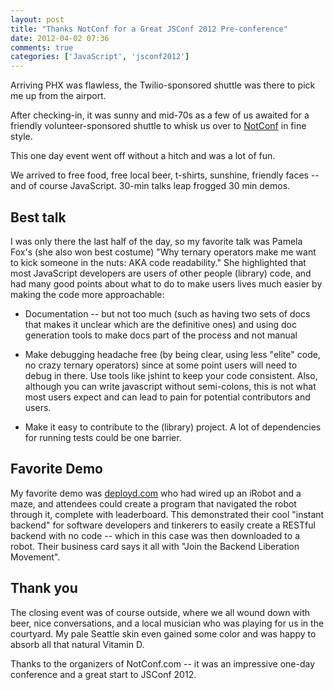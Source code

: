 ```yaml
---
layout: post
title: "Thanks NotConf for a Great JSConf 2012 Pre-conference"
date: 2012-04-02 07:36
comments: true
categories: ['JavaScript', 'jsconf2012']
---
```

Arriving PHX was flawless, the Twilio-sponsored shuttle was there to pick me up from the airport.

After checking-in, it was sunny and mid-70s as a few of us awaited for a friendly volunteer-sponsored shuttle to whisk us over to [NotConf](http://notconf.com/) in fine style.

This one day event went off without a hitch and was a lot of fun.

We arrived to free food, free local beer, t-shirts, sunshine, friendly faces -- and of course JavaScript.  30-min talks leap frogged 30 min demos.

## Best talk

I was only there the last half of the day, so my favorite talk was Pamela Fox's (she also won best costume) "Why ternary operators make me want to kick someone in the nuts: AKA code readability." She highlighted that most JavaScript developers are users of other people (library) code, and had many good points about what to do to make users lives much easier by making the code more approachable:

* Documentation -- but not too much (such as having two sets of docs that makes it unclear which are the definitive ones) and using doc generation tools to make docs part of the process and not manual

* Make debugging headache free (by being clear, using less "elite" code, no crazy ternary operators) since at some point users will need to debug in there.  Use tools like jshint to keep your code consistent. Also, although you can write javascript without semi-colons, this is not what most users expect and can lead to pain for potential contributors and users.

* Make it easy to contribute to the (library) project. A lot of dependencies for running tests could be one barrier.

## Favorite Demo

My favorite demo was [deployd.com](http://deployd.com) who had wired up an iRobot and a maze, and attendees could create a program that navigated the robot through it, complete with leaderboard. This demonstrated their cool "instant backend" for software developers and tinkerers to easily create a RESTful backend with no code -- which in this case was then downloaded to a robot. Their business card says it all with "Join the Backend Liberation Movement".

## Thank you

The closing event was of course outside, where we all wound down with beer, nice conversations, and a local musician who was playing for us in the courtyard. My pale Seattle skin even gained some color and was happy to absorb all that natural Vitamin D.

Thanks to the organizers of NotConf.com -- it was an impressive one-day conference and a great start to JSConf 2012.